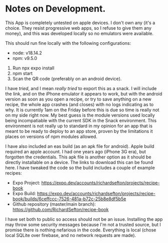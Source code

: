 # Notes on Development. 

This App is completely untested on apple devices. I don't own any (it's a choice. They resist progressive web apps, so I refuse to give them any money), and this was developed locally so no emulators were available. 

This should run fine locally with the following configurations:

* node: v18.14.2
* npm: v9.5.0

1. Run npx expo install
2. npm start
3. Scan the QR code (preferably on an android device). 

I have *tried*, and I mean *really tried* to export this as a snack. I will include the link, and on the iPhone emulator it appears to work, but with the android version as soon as you open a recipe, or try to save anything on a new recipe, the whole app crashes (and closes) with no logs indicating as to why. It is currently 1am on the Friday before this is due so time is really not on my side right now. My best guess is the module versions used locally being incompatiable with the current SDK in the Snack environment. This environment is not really up to standard in my opinion for an app that is meant to be ready to deploy to an app store, proven by the limitations it places on versions of npm modules allowed. 

I have also included an eas build (as an apk file for android). Apple build required an apple account. I had one years ago (iPhone 3G era), but forgotten the credentials. This apk file is another option as it should be directly installable on a device. The links to download this can be found here. I have tweaked the code so the build includes a couple of example recipes:

* Expo Project: https://expo.dev/accounts/richardsefton/projects/recipe-book
* Expo Build: https://expo.dev/accounts/richardsefton/projects/recipe-book/builds/6ceffccc-7526-481a-b72c-25b8e8df5b5e
* Github repository (master/main branch): https://github.com/RichardSefton/recipe-book

I have set both to public so access should not be an issue. Installing the app may throw some security messages because I'm not a trusted source, but I promise there is nothing nefarious in the code. Everything is local (chose local SQLite over firebase, and no network requests are made). 

